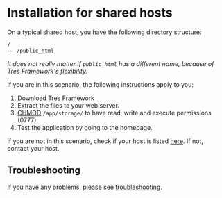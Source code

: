 # Installation for shared hosts

On a typical shared host, you have the following directory structure:

```
/
-- /public_html
```

*It does not really matter if `public_html` has a different name, because of
Tres Framework's flexibility.*

If you are in this scenario, the following instructions apply to you:

1. Download Tres Framework
2. Extract the files to your web server.
3. [CHMOD][chmod] `/app/storage/` to have read, write and execute permissions
   (0777).
4. Test the application by going to the homepage.

If you are not in this scenario, check if your host is listed
[here][shared hosts]. If not, contact your host.

## Troubleshooting

If you have any problems, please see [troubleshooting][troubleshooting].

[chmod]: ../../misc/changing-file-permissions.md
[shared hosts]: ../README.md#shared-hosts
[troubleshooting]: ../troubleshooting.md
